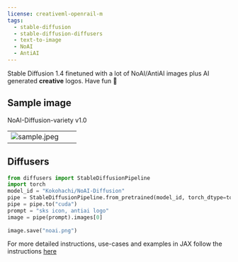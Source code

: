 ```yaml
---
license: creativeml-openrail-m
tags:
  - stable-diffusion
  - stable-diffusion-diffusers
  - text-to-image
  - NoAI
  - AntiAI
---
```


Stable Diffusion 1.4 finetuned with a lot of NoAI/AntiAI images plus AI generated **creative** logos. Have fun 🤗 

## Sample image

NoAI-Diffusion-variety v1.0

||||
|-|-|-|
|![sample.jpeg](https://s3.amazonaws.com/moonup/production/uploads/1671372814032-6304d89ddae2eb7d08416301.jpeg)|
## Diffusers

```py
from diffusers import StableDiffusionPipeline
import torch
model_id = "Kokohachi/NoAI-Diffusion"
pipe = StableDiffusionPipeline.from_pretrained(model_id, torch_dtype=torch.float16, revision="fp16")
pipe = pipe.to("cuda")
prompt = "sks icon, antiai logo"
image = pipe(prompt).images[0]  
    
image.save("noai.png")
```
For more detailed instructions, use-cases and examples in JAX follow the instructions [here](https://github.com/huggingface/diffusers#text-to-image-generation-with-stable-diffusion)

